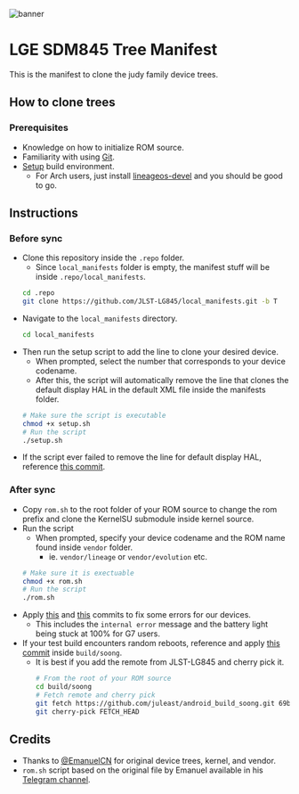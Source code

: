 ![banner](https://raw.githubusercontent.com/JLST-LG845/local_manifests/T/manifest_banner.png)

# LGE SDM845 Tree Manifest
This is the manifest to clone the judy family device trees.

## How to clone trees
### Prerequisites
* Knowledge on how to initialize ROM source.
* Familiarity with using [Git](https://www.atlassian.com/git/tutorials/atlassian-git-cheatsheet).
* [Setup](https://github.com/akhilnarang/scripts) build environment.
    * For Arch users, just install [lineageos-devel](https://aur.archlinux.org/packages/lineageos-devel) and you should be good to go.

## Instructions

### Before sync
* Clone this repository inside the `.repo` folder.
    * Since `local_manifests` folder is empty, the manifest stuff will be inside `.repo/local_manifests`.
    ```bash
    cd .repo
    git clone https://github.com/JLST-LG845/local_manifests.git -b T
    ```
* Navigate to the `local_manifests` directory.
    ```bash
    cd local_manifests
    ```
* Then run the setup script to add the line to clone your desired device.
    * When prompted, select the number that corresponds to your device codename.
    * After this, the script will automatically remove the line that clones the default display HAL in the default XML file inside the manifests folder.
    ```bash
    # Make sure the script is executable
    chmod +x setup.sh
    # Run the script
    ./setup.sh
    ```
* If the script ever failed to remove the line for default display HAL, reference [this commit](https://github.com/JLST-LG845/local_manifests/commit/d51644737bda5fe6af22101c875edc5805383430).

### After sync
* Copy `rom.sh` to the root folder of your ROM source to change the rom prefix and clone the KernelSU submodule inside kernel source.
* Run the script
    * When prompted, specify your device codename and the ROM name found inside `vendor` folder.
        * ie. `vendor/lineage` or `vendor/evolution` etc.
    ```bash
    # Make sure it is exectuable
    chmod +x rom.sh
    # Run the script
    ./rom.sh
    ```
* Apply [this](https://github.com/Evolution-X/frameworks_base/commit/cf904d5811d36cd7993de66486a92994f8f81233) and [this](https://github.com/Evolution-X/frameworks_base/commit/382887e4864285918d4bc30195c04999b60bf459) commits to fix some errors for our devices.
    * This includes the `internal error` message and the battery light being stuck at 100% for G7 users.
* If your test build encounters random reboots, reference and apply [this commit](https://github.com/juleast/android_build_soong/commit/69b1f28e3f935e962b7a762b709d954e9179c5da) inside `build/soong`.
    * It is best if you add the remote from JLST-LG845 and cherry pick it.
        ```bash
        # From the root of your ROM source
        cd build/soong
        # Fetch remote and cherry pick
        git fetch https://github.com/juleast/android_build_soong.git 69b1f28e3f935e962b7a762b709d954e9179c5da
        git cherry-pick FETCH_HEAD
        ```
## Credits
* Thanks to [@EmanuelCN](https://github.com/EmanuelCN/) for original device trees, kernel, and vendor.
* `rom.sh` script based on the original file by Emanuel available in his [Telegram channel](https://t.me/emhub).


